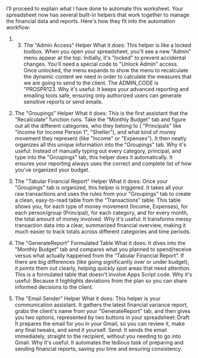 

I’ll proceed to explain what I have done to automate this worksheet.
Your spreadsheet now has several built-in helpers that work together to manage the financial data and reports. Here's how they fit into the automation workflow:

1. 3. The "Admin Access" Helper
What it does: This helper is like a locked toolbox. When you open your spreadsheet, you'll see a new "Admin" menu appear at the top. Initially, it's "locked" to prevent accidental changes. You'll need a special code to "Unlock Admin" access. Once unlocked, the menu expands to show the menu to recalculate the dynamic content we need in order to calculate the measures that we are going to send to the client. The ADMIN_CODE is "PROSPR123.
Why it's useful: It keeps your advanced reporting and emailing tools safe, ensuring only authorized users can generate sensitive reports or send emails.

2. The "Groupings” Helper
What it does: This is the first assistant that the “Recalculate” function runs. Take the "Monthly Budget" tab and figure out all the different categories, who they belong to ( "Principals" like "Income for Income Person 1", "Shelter"), and what kind of money movement they represent (like "Income" or "Expenses"). It then neatly organizes all this unique information into the "Groupings" tab.
Why it's useful: Instead of manually typing out every category, principal, and type into the "Groupings" tab, this helper does it automatically. It ensures your reporting always uses the correct and complete list of how you've organized your budget.

3. The "Tabular Financial Report" Helper
What it does: Once your "Groupings" tab is organized, this helper is triggered. It takes all your raw transactions and uses the rules from your "Groupings" tab to create a clean, easy-to-read table from the “Transactions” table. This table shows you, for each type of money movement (Income, Expenses), for each person/group (Principal), for each category, and for every month, the total amount of money involved.
Why it's useful: It transforms messy transaction data into a clear, summarized financial overview, making it much easier to track totals across different categories and time periods.

4. The "GenerateReport" Formulated Table
What it does: It dives into the "Monthly Budget" tab and compares what you planned to spend/receive versus what actually happened from the “Tabular Financial Report”. If there are big differences (like going significantly over or under budget), it points them out clearly, helping quickly spot areas that need attention. This is a formulated table that doesn't involve Apps Script code.
Why it's useful: Because it highlights deviations from the plan so you can share informed decisions to the client.

5. The "Email Sender" Helper
What it does: This helper is your communication assistant. It gathers the latest financial variance report, grabs the client's name from your "GenerateReport" tab, and then gives you two options, represented by two buttons in your spreadsheet:
Draft: It prepares the email for you in your Gmail, so you can review it, make any final tweaks, and send it yourself.
Send: It sends the email immediately, straight to the recipient, without you needing to go into Gmail.
Why it's useful: It automates the tedious task of preparing and sending financial reports, saving you time and ensuring consistency.
